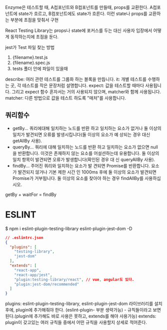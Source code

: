 Enzyme은 테스트할 때, A컴포넌트와 B컴포넌트를 만들때, props를 교환한다. A컴포넌트에 state가 흐르고, B컴포넌트에도 state가 흐른다. 이런 state나 props를 교환하는 부분에 초점을 맞춰서
구현

React Testing Library는 props나 state에 포커스를 두는 대신 사용자 입장에서 어떻게 동작하는지에 초점을 둔다.

jest가 Test 파일 찾는 방법

1. {filename}.test.js
2. {filename}.spec.js
3. tests 폴더 안에 파일이 있을때

describe: 여러 관련 테스트를 그룹화 하는 블록을 만듭니다. it: 개별 테스트를 수행하는 곳, 각 테스트를 작은 문장처럼 설명합니다. expect: 값을 테스트할 때마다 사용됩니다. 그리고 expect 함수
혼자서는 거의 사용되지 않으며, matcher와 함께 사용됩니다. matcher: 다른 방법으로 값을 테스트 하도록 "매처"를 사용합니다.

## 쿼리함수

- getBy...
쿼리에대해 일치하는 노드를 반환 하고 일치하는 요소가 없거나 둘 이상의 일치가 발견되면 오류를 발생시킵니다(둘 이상의 요소가 예 상되는 경우 대신 getAllBy 사용).
- queryBy...
쿼리에 대해 일치하는 노드를 반환 하고 일치하는 요소가 없으면 null 을 반환합니다. 이것은 존재하지 않는 요소를 어설션하는데 유용합니다. 둘 이상의 일치 항목이 발견되면 오류가 발생합니다(확인된 경우 대 신
queryAllBy 사용).
- findBy...
주어진 쿼리와 일치하는 요소가 발 견되면 Promise를 반환합니다. 요소 가 발견되지 않거나 기본 제한 시간 인 1000ms 후에 둘 이상의 요소가 발견되면 Promise가 거부됩니다. 둘 이상의 요소를 찾아야
하는 경우 findAllBy를 사용하십시오.

getBy + waitFor = findBy

# ESLINT

$ npm i eslint-plugin-testing-library eslint-plugin-jest-dom -D

```json
// .eslintrc.json
{
  "plugins": [
    "testing-library",
    "jest-dom"
  ],
  "extends": [
    "react-app",
    "react-app/jest",
    "plugin:testing-library/react", // vue, angular도 있다.
    "plugin:jest-dom/recommended"
  ]
}
```
plugins: eslint-plugin-testing-library, eslint-plugin-jest-dom 라이브러리를 설치 후에, plugin에 추가해줘야 한다.
(eslint-plugin- 부분 생략가능) - 규칙들이라고 보면 된다.(plugin에 추가해도 바로 사용은 못하고, extends를 해야 사용가능)
extends: plugin이 갖고있는 여러 규칙들 중에서 어떤 규칙을 사용할지 상세로 적어준다.

